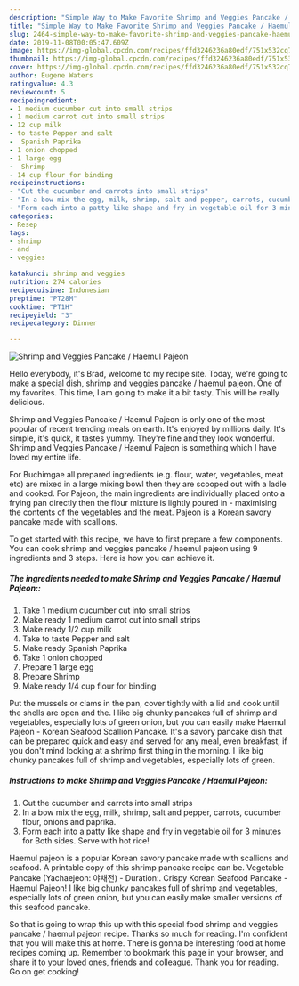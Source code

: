 ```yaml
---
description: "Simple Way to Make Favorite Shrimp and Veggies Pancake / Haemul Pajeon"
title: "Simple Way to Make Favorite Shrimp and Veggies Pancake / Haemul Pajeon"
slug: 2464-simple-way-to-make-favorite-shrimp-and-veggies-pancake-haemul-pajeon
date: 2019-11-08T00:05:47.609Z
image: https://img-global.cpcdn.com/recipes/ffd3246236a80edf/751x532cq70/shrimp-and-veggies-pancake-haemul-pajeon-recipe-main-photo.jpg
thumbnail: https://img-global.cpcdn.com/recipes/ffd3246236a80edf/751x532cq70/shrimp-and-veggies-pancake-haemul-pajeon-recipe-main-photo.jpg
cover: https://img-global.cpcdn.com/recipes/ffd3246236a80edf/751x532cq70/shrimp-and-veggies-pancake-haemul-pajeon-recipe-main-photo.jpg
author: Eugene Waters
ratingvalue: 4.3
reviewcount: 5
recipeingredient:
- 1 medium cucumber cut into small strips
- 1 medium carrot cut into small strips
- 12 cup milk
- to taste Pepper and salt
-  Spanish Paprika
- 1 onion chopped
- 1 large egg
-  Shrimp
- 14 cup flour for binding
recipeinstructions:
- "Cut the cucumber and carrots into small strips"
- "In a bow mix the egg, milk, shrimp, salt and pepper, carrots, cucumber flour, onions and paprika."
- "Form each into a patty like shape and fry in vegetable oil for 3 minutes for Both sides. Serve with hot rice!"
categories:
- Resep
tags:
- shrimp
- and
- veggies

katakunci: shrimp and veggies
nutrition: 274 calories
recipecuisine: Indonesian
preptime: "PT28M"
cooktime: "PT1H"
recipeyield: "3"
recipecategory: Dinner

---
```



![Shrimp and Veggies Pancake / Haemul Pajeon](https://img-global.cpcdn.com/recipes/ffd3246236a80edf/751x532cq70/shrimp-and-veggies-pancake-haemul-pajeon-recipe-main-photo.jpg)

Hello everybody, it's Brad, welcome to my recipe site. Today, we're going to make a special dish, shrimp and veggies pancake / haemul pajeon. One of my favorites. This time, I am going to make it a bit tasty. This will be really delicious.

Shrimp and Veggies Pancake / Haemul Pajeon is only one of the most popular of recent trending meals on earth. It's enjoyed by millions daily. It's simple, it's quick, it tastes yummy. They're fine and they look wonderful. Shrimp and Veggies Pancake / Haemul Pajeon is something which I have loved my entire life.

For Buchimgae all prepared ingredients (e.g. flour, water, vegetables, meat etc) are mixed in a large mixing bowl then they are scooped out with a ladle and cooked. For Pajeon, the main ingredients are individually placed onto a frying pan directly then the flour mixture is lightly poured in - maximising the contents of the vegetables and the meat. Pajeon is a Korean savory pancake made with scallions.


To get started with this recipe, we have to first prepare a few components. You can cook shrimp and veggies pancake / haemul pajeon using 9 ingredients and 3 steps. Here is how you can achieve it.

##### The ingredients needed to make Shrimp and Veggies Pancake / Haemul Pajeon::

1. Take 1 medium cucumber cut into small strips
1. Make ready 1 medium carrot cut into small strips
1. Make ready 1/2 cup milk
1. Take to taste Pepper and salt
1. Make ready  Spanish Paprika
1. Take 1 onion chopped
1. Prepare 1 large egg
1. Prepare  Shrimp
1. Make ready 1/4 cup flour for binding


Put the mussels or clams in the pan, cover tightly with a lid and cook until the shells are open and the. I like big chunky pancakes full of shrimp and vegetables, especially lots of green onion, but you can easily make Haemul Pajeon - Korean Seafood Scallion Pancake. It&#39;s a savory pancake dish that can be prepared quick and easy and served for any meal, even breakfast, if you don&#39;t mind looking at a shrimp first thing in the morning. I like big chunky pancakes full of shrimp and vegetables, especially lots of green. 

##### Instructions to make Shrimp and Veggies Pancake / Haemul Pajeon:

1. Cut the cucumber and carrots into small strips
1. In a bow mix the egg, milk, shrimp, salt and pepper, carrots, cucumber flour, onions and paprika.
1. Form each into a patty like shape and fry in vegetable oil for 3 minutes for Both sides. Serve with hot rice!


Haemul pajeon is a popular Korean savory pancake made with scallions and seafood. A printable copy of this shrimp pancake recipe can be. Vegetable Pancake (Yachaejeon: 야채전) - Duration:. Crispy Korean Seafood Pancake - Haemul Pajeon! I like big chunky pancakes full of shrimp and vegetables, especially lots of green onion, but you can easily make smaller versions of this seafood pancake. 

So that is going to wrap this up with this special food shrimp and veggies pancake / haemul pajeon recipe. Thanks so much for reading. I'm confident that you will make this at home. There is gonna be interesting food at home recipes coming up. Remember to bookmark this page in your browser, and share it to your loved ones, friends and colleague. Thank you for reading. Go on get cooking!
